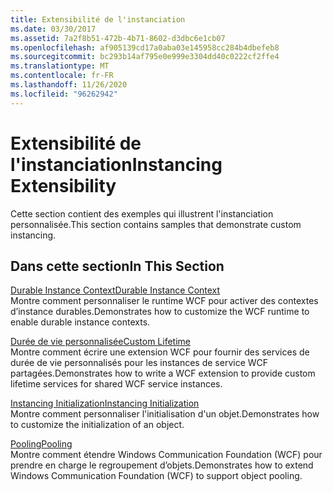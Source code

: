```yaml
---
title: Extensibilité de l'instanciation
ms.date: 03/30/2017
ms.assetid: 7a2f8b51-472b-4b71-8602-d3dbc6e1cb07
ms.openlocfilehash: af905139cd17a0aba03e145958cc284b4dbefeb8
ms.sourcegitcommit: bc293b14af795e0e999e3304dd40c0222cf2ffe4
ms.translationtype: MT
ms.contentlocale: fr-FR
ms.lasthandoff: 11/26/2020
ms.locfileid: "96262942"
---
```

# <a name="instancing-extensibility"></a><span data-ttu-id="798a0-102">Extensibilité de l'instanciation</span><span class="sxs-lookup"><span data-stu-id="798a0-102">Instancing Extensibility</span></span>

<span data-ttu-id="798a0-103">Cette section contient des exemples qui illustrent l'instanciation personnalisée.</span><span class="sxs-lookup"><span data-stu-id="798a0-103">This section contains samples that demonstrate custom instancing.</span></span>  
  
## <a name="in-this-section"></a><span data-ttu-id="798a0-104">Dans cette section</span><span class="sxs-lookup"><span data-stu-id="798a0-104">In This Section</span></span>  

 [<span data-ttu-id="798a0-105">Durable Instance Context</span><span class="sxs-lookup"><span data-stu-id="798a0-105">Durable Instance Context</span></span>](durable-instance-context.md)  
 <span data-ttu-id="798a0-106">Montre comment personnaliser le runtime WCF pour activer des contextes d’instance durables.</span><span class="sxs-lookup"><span data-stu-id="798a0-106">Demonstrates how to customize the WCF runtime to enable durable instance contexts.</span></span>  
  
 [<span data-ttu-id="798a0-107">Durée de vie personnalisée</span><span class="sxs-lookup"><span data-stu-id="798a0-107">Custom Lifetime</span></span>](custom-lifetime.md)  
 <span data-ttu-id="798a0-108">Montre comment écrire une extension WCF pour fournir des services de durée de vie personnalisés pour les instances de service WCF partagées.</span><span class="sxs-lookup"><span data-stu-id="798a0-108">Demonstrates how to write a WCF extension to provide custom lifetime services for shared WCF service instances.</span></span>  
  
 [<span data-ttu-id="798a0-109">Instancing Initialization</span><span class="sxs-lookup"><span data-stu-id="798a0-109">Instancing Initialization</span></span>](instancing-initialization.md)  
 <span data-ttu-id="798a0-110">Montre comment personnaliser l'initialisation d'un objet.</span><span class="sxs-lookup"><span data-stu-id="798a0-110">Demonstrates how to customize the initialization of an object.</span></span>  
  
 [<span data-ttu-id="798a0-111">Pooling</span><span class="sxs-lookup"><span data-stu-id="798a0-111">Pooling</span></span>](pooling.md)  
 <span data-ttu-id="798a0-112">Montre comment étendre Windows Communication Foundation (WCF) pour prendre en charge le regroupement d’objets.</span><span class="sxs-lookup"><span data-stu-id="798a0-112">Demonstrates how to extend Windows Communication Foundation (WCF) to support object pooling.</span></span>

